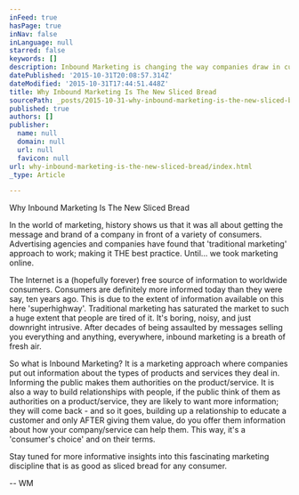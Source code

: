 ```yaml
---
inFeed: true
hasPage: true
inNav: false
inLanguage: null
starred: false
keywords: []
description: Inbound Marketing is changing the way companies draw in customers and create real relationships.
datePublished: '2015-10-31T20:08:57.314Z'
dateModified: '2015-10-31T17:44:51.448Z'
title: Why Inbound Marketing Is The New Sliced Bread
sourcePath: _posts/2015-10-31-why-inbound-marketing-is-the-new-sliced-bread.md
published: true
authors: []
publisher:
  name: null
  domain: null
  url: null
  favicon: null
url: why-inbound-marketing-is-the-new-sliced-bread/index.html
_type: Article

---
```

Why Inbound Marketing Is The New Sliced Bread

In the world of marketing, history shows us that it was all about getting the message and brand of a company in front of a variety of consumers.  Advertising agencies and companies have found that 'traditional marketing' approach to work; making it THE best practice.  Until... we took marketing online. 

The Internet is a (hopefully forever) free source of information to worldwide consumers.  Consumers are definitely more informed today than they were say, ten years ago.  This is due to the extent of information available on this here 'superhighway'.  Traditional marketing has saturated the market to such a huge extent that people are tired of it.  It's boring, noisy, and just downright intrusive.  After decades of being assaulted by messages selling you everything and anything, everywhere, inbound marketing is a breath of fresh air.  

So what is Inbound Marketing?  It is a marketing approach where companies put out information about the types of products and services they deal in.  Informing the public makes them authorities on the product/service.  It is also a way to build relationships with people, if the public think of them as authorities on a product/service, they are likely to want more information; they will come back - and so it goes, building up a relationship to educate a customer and only AFTER giving them value, do you offer them information about how your company/service can help them.  This way, it's a 'consumer's choice' and on their terms.

Stay tuned for more informative insights into this fascinating marketing discipline that is as good as sliced bread for any consumer.

-- WM